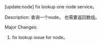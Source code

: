 [update:node] fix lookup one node service。

Description:
查询一个node， 也需要返回数组。

Major Changes:
1. fix lookup issue for node。